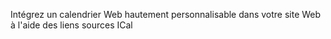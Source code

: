 Intégrez un calendrier Web hautement personnalisable dans votre site Web à l'aide des liens sources ICal